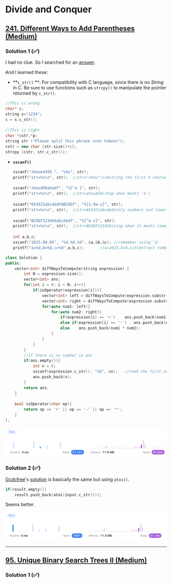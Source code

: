 # Divide and Conquer

## [241. Different Ways to Add Parentheses (Medium)](https://leetcode.com/problems/different-ways-to-add-parentheses/)

### Solution 1 (✅)

I had no clue. So I searched for an [answer](https://blog.csdn.net/sinat_35261315/article/details/78878615).

And I learned these:

*  **`c_str()` **: For compatibility with C language, since there is no *String* in C. Be sure to use functions such as `strcpy()` to manipulate the pointer returned by `c_str()`.

  ```c++
  //This is wrong
  char* c; 
  string s="1234"; 
  c = s.c_str();
  
  //This is right
  char *cstr,*p;
  string str ("Please split this phrase into tokens");
  cstr = new char [str.size()+1];
  strcpy (cstr, str.c_str());
  ```

  

* **`sscanf()`** 

  ```c++
  sscanf("zhoue3456 ", "%4s", str);      
  printf("str=%s\n", str);	//str="zhou"(substring the first 4 characters)
  
  sscanf("zhou456ahedf", "%[^a ]", str); 
  printf("str=%s\n", str);	//str=zhou456(stop when meets 'a')
  
  sscanf("654321abcdedfABCDEF", "%[1-9a-z]", str); 
  printf("str=%s\n", str);	//str=654321abcded(only numbers and lower-case letters)
  
  sscanf("BCDEF123456abcdedf", "%[^a-z]", str);    
  printf("str=%s\n", str);	//str=BCDEF123456(stop when it meets lower-case letters)
  
  int a,b,c;
  sscanf("2015.04.05", "%d.%d.%d", &a,&b,&c); //remember using '&'
  printf("a=%d,b=%d,c=%d",a,b,c);		//a=2015,b=4,c=5(extract numbers from the string)
  ```

  

```c++
class Solution {
public:
    vector<int> diffWaysToCompute(string expression) {
        int N = expression.size();
        vector<int> ans;
        for(int i = 0; i < N; i++){
            if(isOperator(expression[i])){
                vector<int> left = diffWaysToCompute(expression.substr(0, i));
                vector<int> right = diffWaysToCompute(expression.substr(i+1));
                for(auto num1: left){
                    for(auto num2: right){
                        if(expression[i] == '+')    ans.push_back(num1 + num2);
                        else if(expression[i] == '-')   ans.push_back(num1 - num2);
                        else    ans.push_back(num1 * num2);
                    }
                }
            }
        }
        //if there is no number in ans
        if(ans.empty()){
            int n = 0;
            sscanf(expression.c_str(), "%d", &n);   //read the first number from expression
            ans.push_back(n);   
        }
        return ans;
    }

    bool isOperator(char op){
        return op == '+' || op == '-' || op == '*';
    } 
};
```

![241-1](Pictures/241-1.png)



### Solution 2 (✅)

[Gcdofree](https://leetcode.com/Gcdofree/)'s [solution](https://leetcode.com/problems/different-ways-to-add-parentheses/solutions/66331/c-4ms-recursive-dp-solution-with-brief-explanation/) is basically the same but using `atoi()`.

```c++
if(result.empty())
    result.push_back(atoi(input.c_str()));
```

Seems better.

![241-2](Pictures/241-2.png)

---

## [95. Unique Binary Search Trees II (Medium)](https://leetcode.com/problems/unique-binary-search-trees-ii/)

### Solution 1 (✅)

